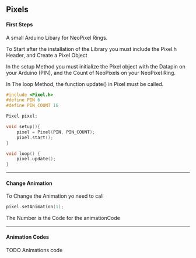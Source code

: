## Pixels

#### First Steps
A small Arduino Libary for NeoPixel Rings.

To Start after the installation of the Library
you must include the Pixel.h Header, and Create a Pixel Object

In the setup Method you must initialize the Pixel object with the Datapin on your Arduino (PIN), and the Count of NeoPixels on your NeoPixel Ring.

In The loop Method, the function update() in Pixel must be called.

```c++
#include <Pixel.h>
#define PIN 6
#define PIN_COUNT 16

Pixel pixel;

void setup(){
    pixel = Pixel(PIN, PIN_COUNT);
    pixel.start();
}

void loop() {
    pixel.update();
}

```
---
#### Change Animation

To Change the Animation yo need to call

```c++
pixel.setAnimation(1);
```

The Number is the Code for the animationCode

---
#### Animation Codes

TODO Animations code

